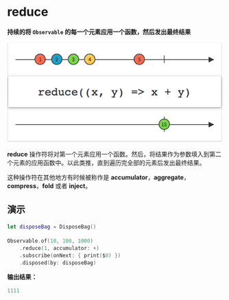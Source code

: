 # reduce

**持续的将 `Observable` 的每一个元素应用一个函数，然后发出最终结果**

![](../.gitbook/assets/reduce.png)

**reduce** 操作符将对第一个元素应用一个函数。然后，将结果作为参数填入到第二个元素的应用函数中。以此类推，直到遍历完全部的元素后发出最终结果。

这种操作符在其他地方有时候被称作是 **accumulator**，**aggregate**，**compress**，**fold** 或者 **inject**。

## 演示

```swift
let disposeBag = DisposeBag()

Observable.of(10, 100, 1000)
    .reduce(1, accumulator: +)
    .subscribe(onNext: { print($0) })
    .disposed(by: disposeBag)
```

**输出结果：**

```swift
1111
```

